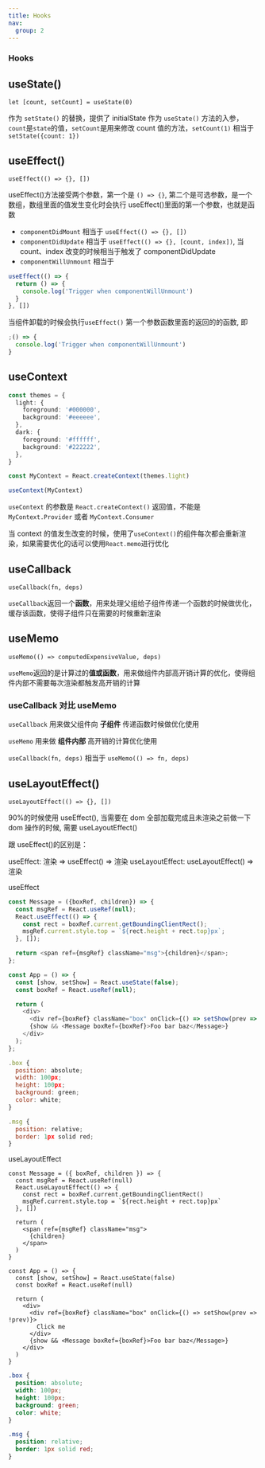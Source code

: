 ```yaml
---
title: Hooks
nav:
  group: 2
---
```


### Hooks

## useState()

`let [count, setCount] = useState(0)`

作为 `setState()` 的替换，提供了 initialState 作为 `useState()` 方法的入参，`count`是`state`的值，`setCount`是用来修改 count 值的方法，`setCount(1)` 相当于 `setState({count: 1})`

## useEffect()

`useEffect(() => {}, [])`

useEffect()方法接受两个参数，第一个是 `() => {}`, 第二个是可选参数，是一个数组，数组里面的值发生变化时会执行
useEffect()里面的第一个参数，也就是函数

- `componentDidMount` 相当于 `useEffect(() => {}, [])`
- `componentDidUpdate` 相当于 `useEffect(() => {}, [count, index])`, 当 count、index 改变的时候相当于触发了 componentDidUpdate
- `componentWillUnmount` 相当于

```js
useEffect(() => {
  return () => {
    console.log('Trigger when componentWillUnmount')
  }
}, [])
```

当组件卸载的时候会执行`useEffect()` 第一个参数函数里面的返回的的函数, 即

```ts
;() => {
  console.log('Trigger when componentWillUnmount')
}
```

## useContext

```ts
const themes = {
  light: {
    foreground: '#000000',
    background: '#eeeeee',
  },
  dark: {
    foreground: '#ffffff',
    background: '#222222',
  },
}

const MyContext = React.createContext(themes.light)

useContext(MyContext)
```

`useContext` 的参数是 `React.createContext()` 返回值，不能是 `MyContext.Provider` 或者 `MyContext.Consumer`

当 context 的值发生改变的时候，使用了`useContext()`的组件每次都会重新渲染，如果需要优化的话可以使用`React.memo`进行优化

## useCallback

`useCallback(fn, deps)`

`useCallback`返回一个**函数**，用来处理父组给子组件传递一个函数的时候做优化，缓存该函数，使得子组件只在需要的时候重新渲染

## useMemo

`useMemo(() => computedExpensiveValue, deps)`

`useMemo`返回的是计算过的**值或函数**，用来做组件内部高开销计算的优化，使得组件内部不需要每次渲染都触发高开销的计算

### useCallback 对比 useMemo

`useCallback` 用来做父组件向 **子组件** 传递函数时候做优化使用

`useMemo` 用来做 **组件内部** 高开销的计算优化使用

`useCallback(fn, deps)` 相当于 `useMemo(() => fn, deps)`

## useLayoutEffect()

`useLayoutEffect(() => {}, [])`

90%的时候使用 useEffect(), 当需要在 dom 全部加载完成且未渲染之前做一下 dom 操作的时候, 需要 useLayoutEffect()

跟 useEffect()的区别是：

useEffect: 渲染 => useEffect() => 渲染
useLayoutEffect: useLayoutEffect() => 渲染

useEffect

```js
const Message = ({boxRef, children}) => {
  const msgRef = React.useRef(null);
  React.useEffect(() => {
    const rect = boxRef.current.getBoundingClientRect();
    msgRef.current.style.top = `${rect.height + rect.top}px`;
  }, []);

  return <span ref={msgRef} className="msg">{children}</span>;
};

const App = () => {
  const [show, setShow] = React.useState(false);
  const boxRef = React.useRef(null);

  return (
    <div>
      <div ref={boxRef} className="box" onClick={() => setShow(prev => !prev)}>Click me</div>
      {show && <Message boxRef={boxRef}>Foo bar baz</Message>}
    </div>
  );
};

.box {
  position: absolute;
  width: 100px;
  height: 100px;
  background: green;
  color: white;
}

.msg {
  position: relative;
  border: 1px solid red;
}
```

useLayoutEffect

```tsx
const Message = ({ boxRef, children }) => {
  const msgRef = React.useRef(null)
  React.useLayoutEffect(() => {
    const rect = boxRef.current.getBoundingClientRect()
    msgRef.current.style.top = `${rect.height + rect.top}px`
  }, [])

  return (
    <span ref={msgRef} className="msg">
      {children}
    </span>
  )
}

const App = () => {
  const [show, setShow] = React.useState(false)
  const boxRef = React.useRef(null)

  return (
    <div>
      <div ref={boxRef} className="box" onClick={() => setShow(prev => !prev)}>
        Click me
      </div>
      {show && <Message boxRef={boxRef}>Foo bar baz</Message>}
    </div>
  )
}
```

```css
.box {
  position: absolute;
  width: 100px;
  height: 100px;
  background: green;
  color: white;
}

.msg {
  position: relative;
  border: 1px solid red;
}
```

